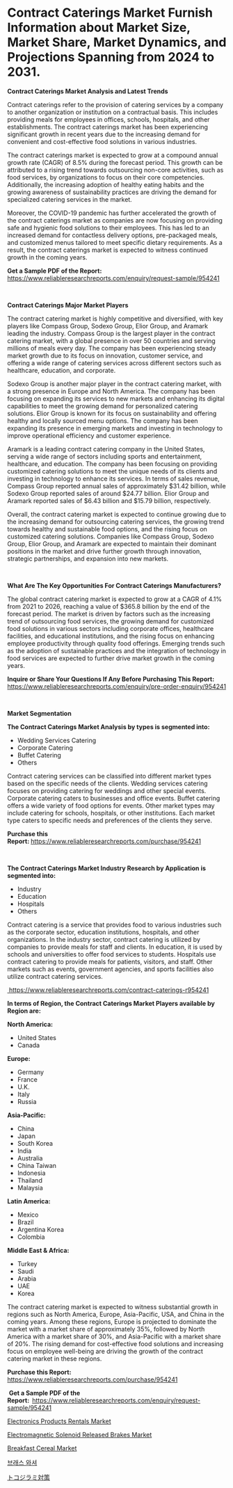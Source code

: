 <p><h1>Contract Caterings Market Furnish Information about Market Size, Market Share, Market Dynamics, and Projections Spanning from 2024 to 2031.</h1></p><p><strong>Contract Caterings Market Analysis and Latest Trends</strong></p>
<p><p>Contract caterings refer to the provision of catering services by a company to another organization or institution on a contractual basis. This includes providing meals for employees in offices, schools, hospitals, and other establishments. The contract caterings market has been experiencing significant growth in recent years due to the increasing demand for convenient and cost-effective food solutions in various industries.</p><p>The contract caterings market is expected to grow at a compound annual growth rate (CAGR) of 8.5% during the forecast period. This growth can be attributed to a rising trend towards outsourcing non-core activities, such as food services, by organizations to focus on their core competencies. Additionally, the increasing adoption of healthy eating habits and the growing awareness of sustainability practices are driving the demand for specialized catering services in the market.</p><p>Moreover, the COVID-19 pandemic has further accelerated the growth of the contract caterings market as companies are now focusing on providing safe and hygienic food solutions to their employees. This has led to an increased demand for contactless delivery options, pre-packaged meals, and customized menus tailored to meet specific dietary requirements. As a result, the contract caterings market is expected to witness continued growth in the coming years.</p></p>
<p><strong>Get a Sample PDF of the Report:&nbsp;</strong> <a href="https://www.reliableresearchreports.com/enquiry/request-sample/954241">https://www.reliableresearchreports.com/enquiry/request-sample/954241</a></p>
<p>&nbsp;</p>
<p><strong>Contract Caterings Major Market Players</strong></p>
<p><p>The contract catering market is highly competitive and diversified, with key players like Compass Group, Sodexo Group, Elior Group, and Aramark leading the industry. Compass Group is the largest player in the contract catering market, with a global presence in over 50 countries and serving millions of meals every day. The company has been experiencing steady market growth due to its focus on innovation, customer service, and offering a wide range of catering services across different sectors such as healthcare, education, and corporate.</p><p>Sodexo Group is another major player in the contract catering market, with a strong presence in Europe and North America. The company has been focusing on expanding its services to new markets and enhancing its digital capabilities to meet the growing demand for personalized catering solutions. Elior Group is known for its focus on sustainability and offering healthy and locally sourced menu options. The company has been expanding its presence in emerging markets and investing in technology to improve operational efficiency and customer experience.</p><p>Aramark is a leading contract catering company in the United States, serving a wide range of sectors including sports and entertainment, healthcare, and education. The company has been focusing on providing customized catering solutions to meet the unique needs of its clients and investing in technology to enhance its services. In terms of sales revenue, Compass Group reported annual sales of approximately $31.42 billion, while Sodexo Group reported sales of around $24.77 billion. Elior Group and Aramark reported sales of $6.43 billion and $15.79 billion, respectively.</p><p>Overall, the contract catering market is expected to continue growing due to the increasing demand for outsourcing catering services, the growing trend towards healthy and sustainable food options, and the rising focus on customized catering solutions. Companies like Compass Group, Sodexo Group, Elior Group, and Aramark are expected to maintain their dominant positions in the market and drive further growth through innovation, strategic partnerships, and expansion into new markets.</p></p>
<p>&nbsp;</p>
<p><strong>What Are The Key Opportunities For Contract Caterings Manufacturers?</strong></p>
<p><p>The global contract catering market is expected to grow at a CAGR of 4.1% from 2021 to 2026, reaching a value of $365.8 billion by the end of the forecast period. The market is driven by factors such as the increasing trend of outsourcing food services, the growing demand for customized food solutions in various sectors including corporate offices, healthcare facilities, and educational institutions, and the rising focus on enhancing employee productivity through quality food offerings. Emerging trends such as the adoption of sustainable practices and the integration of technology in food services are expected to further drive market growth in the coming years.</p></p>
<p><strong>Inquire or Share Your Questions If Any Before Purchasing This Report:</strong> <a href="https://www.reliableresearchreports.com/enquiry/pre-order-enquiry/954241">https://www.reliableresearchreports.com/enquiry/pre-order-enquiry/954241</a></p>
<p>&nbsp;</p>
<p><strong>Market Segmentation</strong></p>
<p><strong>The Contract Caterings Market Analysis by types is segmented into:</strong></p>
<p><ul><li>Wedding Services Catering</li><li>Corporate Catering</li><li>Buffet Catering</li><li>Others</li></ul></p>
<p><p>Contract catering services can be classified into different market types based on the specific needs of the clients. Wedding services catering focuses on providing catering for weddings and other special events. Corporate catering caters to businesses and office events. Buffet catering offers a wide variety of food options for events. Other market types may include catering for schools, hospitals, or other institutions. Each market type caters to specific needs and preferences of the clients they serve.</p></p>
<p><strong>Purchase this Report:&nbsp;</strong><a href="https://www.reliableresearchreports.com/purchase/954241">https://www.reliableresearchreports.com/purchase/954241</a></p>
<p>&nbsp;</p>
<p><strong>The Contract Caterings Market Industry Research by Application is segmented into:</strong></p>
<p><ul><li>Industry</li><li>Education</li><li>Hospitals</li><li>Others</li></ul></p>
<p><p>Contract catering is a service that provides food to various industries such as the corporate sector, education institutions, hospitals, and other organizations. In the industry sector, contract catering is utilized by companies to provide meals for staff and clients. In education, it is used by schools and universities to offer food services to students. Hospitals use contract catering to provide meals for patients, visitors, and staff. Other markets such as events, government agencies, and sports facilities also utilize contract catering services.</p></p>
<p><a href="https://www.reliableresearchreports.com/contract-caterings-r954241">&nbsp;https://www.reliableresearchreports.com/contract-caterings-r954241</a></p>
<p><strong>In terms of Region, the Contract Caterings Market Players available by Region are:</strong></p>
<p>
    <p> <strong> North America: </strong>
        <ul>
            <li>United States</li>
            <li>Canada</li>
        </ul>
        </p> 
    <p> <strong> Europe: </strong>
        <ul>
            <li>Germany</li>
            <li>France</li>
            <li>U.K.</li>
            <li>Italy</li>
            <li>Russia</li>
        </ul>
        </p> 
    <p> <strong> Asia-Pacific: </strong>
        <ul>
            <li>China</li>
            <li>Japan</li>
            <li>South Korea</li>
            <li>India</li>
            <li>Australia</li>
            <li>China Taiwan</li>
            <li>Indonesia</li>
            <li>Thailand</li>
            <li>Malaysia</li>
        </ul>
        </p> 
    <p> <strong> Latin America: </strong>
        <ul>
            <li>Mexico</li>
            <li>Brazil</li>
            <li>Argentina Korea</li>
            <li>Colombia</li>
        </ul>
        </p> 
    <p> <strong> Middle East & Africa: </strong>
        <ul>
            <li>Turkey</li>
            <li>Saudi</li>
            <li>Arabia</li>
            <li>UAE</li>
            <li>Korea</li>
        </ul>
    </p>
    </p>
<p><p>The contract catering market is expected to witness substantial growth in regions such as North America, Europe, Asia-Pacific, USA, and China in the coming years. Among these regions, Europe is projected to dominate the market with a market share of approximately 35%, followed by North America with a market share of 30%, and Asia-Pacific with a market share of 20%. The rising demand for cost-effective food solutions and increasing focus on employee well-being are driving the growth of the contract catering market in these regions.</p></p>
<p><strong>Purchase this Report: </strong><a href="https://www.reliableresearchreports.com/purchase/954241">https://www.reliableresearchreports.com/purchase/954241</a></p>
<p>&nbsp;<strong>Get a Sample PDF of the Report:&nbsp;&nbsp;</strong><a href="https://www.reliableresearchreports.com/enquiry/request-sample/954241">https://www.reliableresearchreports.com/enquiry/request-sample/954241</a></p>
<p><strong></strong></p>
<p><p><a href="https://github.com/seekum/Market-Research-Report-List-2/blob/main/electronics-products-rentals-market.md">Electronics Products Rentals Market</a></p><p><a href="https://www.linkedin.com/pulse/electromagnetic-solenoid-released-brakes-market-report-reveals-nlnxf">Electromagnetic Solenoid Released Brakes Market</a></p><p><a href="https://www.linkedin.com/pulse/breakfast-cereal-market-analysis-sze-forecasted-period-hjzie">Breakfast Cereal Market</a></p><p><a href="https://github.com/durgin521/Market-Research-Report-List-1/blob/main/285938654521.md">브래스 와셔</a></p><p><a href="https://medium.com/@teridactyl90/%E3%83%99%E3%83%83%E3%83%89%E3%83%90%E3%82%B0%E5%AF%BE%E7%AD%96%E5%B8%82%E5%A0%B4-%E7%A8%AE%E9%A1%9E-%E7%94%A8%E9%80%94-%E5%9C%B0%E7%90%86%E3%81%AB%E3%82%88%E3%82%8B%E5%8C%85%E6%8B%AC%E8%A9%95%E4%BE%A1-381ce315eff4">トコジラミ対策</a></p></p>
